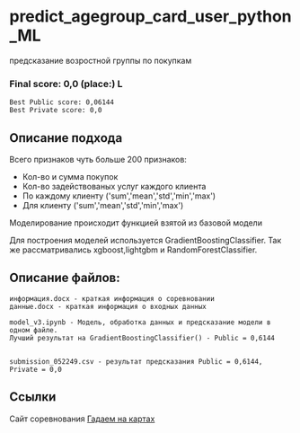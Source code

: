 # predict_agegroup_card_user_python_ML
предсказание возростной группы по покупкам


### Final score: 0,0 (place:) L
	Best Public score: 0,06144
	Best Private score: 0,0


## Описание подхода

Всего признаков чуть больше 200 признаков:
  * Кол-во и сумма покупок
  * Кол-во задействованых услуг каждого клиента
  * По каждому клиенту ('sum','mean','std','min','max')
  * Для клиенту ('sum','mean','std','min','max')
  

Моделирование происходит функцией взятой из базовой модели

Для построения моделей используется GradientBoostingClassifier. Так же рассматривались xgboost,lightgbm и RandomForestClassifier.

## Описание файлов:

	информация.docx - краткая информация о соревновании
	данные.docx - краткая информация о входных данных

	model_v3.ipynb - Модель, обработка данных и предсказание модели в одном файле. 
	Лучший результат на GradientBoostingClassifier() - Public = 0,6144
	
  
	submission_052249.csv - результат предсказания Public = 0,6144, Private = 0,0




## Ссылки

Cайт соревнования [Гадаем на картах](https://ods.ai/competitions/sberbank-sirius-lesson)
